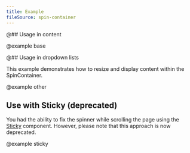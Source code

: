 ```yaml
---
title: Example
fileSource: spin-container
---
```


@## Usage in content

@example base

@## Usage in dropdown lists

This example demonstrates how to resize and display content within the SpinContainer.

@example other

## Use with Sticky (deprecated)

You had the ability to fix the spinner while scrolling the page using the [Sticky](/components/sticky/) component. However, please note that this approach is now deprecated.

@example sticky
